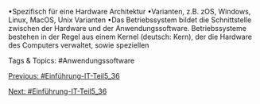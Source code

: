 •Spezifisch für eine Hardware Architektur
•Varianten, z.B. zOS, Windows, Linux, MacOS, Unix Varianten
•Das Betriebssystem bildet die Schnittstelle zwischen der Hardware und der 
Anwendungssoftware. Betriebssysteme bestehen in der Regel aus einem Kernel 
(deutsch: Kern), der die Hardware des Computers verwaltet, sowie speziellen 

   Tags & Topics:
   #Anwendungssoftware

[Previous: #Einführung-IT-Teil5_36](Einführung-IT-Teil5_36.md)

[Next: #Einführung-IT-Teil5_36](Einführung-IT-Teil5_36.md)